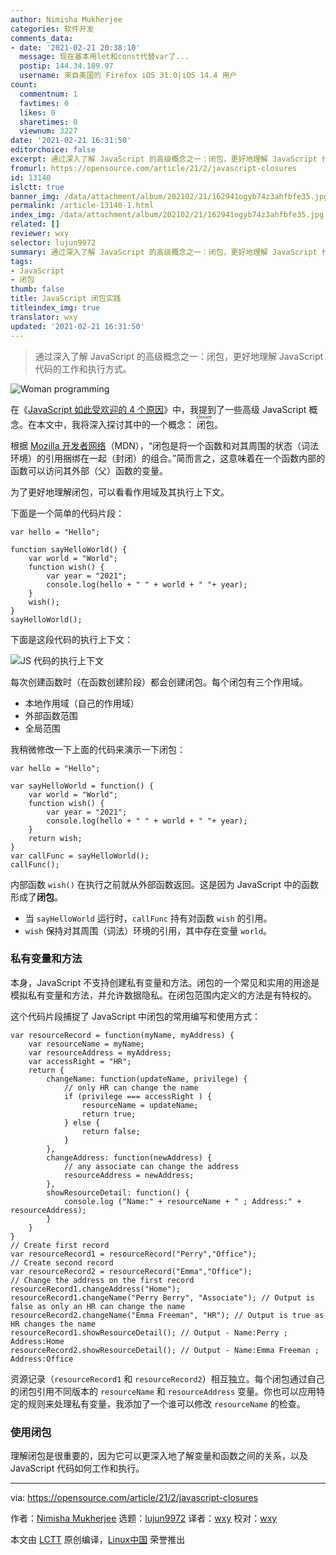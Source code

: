 ```yaml
---
author: Nimisha Mukherjee
categories: 软件开发
comments_data:
- date: '2021-02-21 20:38:10'
  message: 现在基本用let和const代替var了...
  postip: 144.34.189.97
  username: 来自美国的 Firefox iOS 31.0|iOS 14.4 用户
count:
  commentnum: 1
  favtimes: 0
  likes: 0
  sharetimes: 0
  viewnum: 3227
date: '2021-02-21 16:31:50'
editorchoice: false
excerpt: 通过深入了解 JavaScript 的高级概念之一：闭包，更好地理解 JavaScript 代码的工作和执行方式。
fromurl: https://opensource.com/article/21/2/javascript-closures
id: 13140
islctt: true
banner_img: /data/attachment/album/202102/21/162941ogyb74z3ahfbfe35.jpg
permalink: /article-13140-1.html
index_img: /data/attachment/album/202102/21/162941ogyb74z3ahfbfe35.jpg.thumb.jpg
related: []
reviewer: wxy
selector: lujun9972
summary: 通过深入了解 JavaScript 的高级概念之一：闭包，更好地理解 JavaScript 代码的工作和执行方式。
tags:
- JavaScript
- 闭包
thumb: false
title: JavaScript 闭包实践
titleindex_img: true
translator: wxy
updated: '2021-02-21 16:31:50'
---
```



> 
> 通过深入了解 JavaScript 的高级概念之一：闭包，更好地理解 JavaScript 代码的工作和执行方式。
> 
> 
> 


![](/data/attachment/album/202102/21/162941ogyb74z3ahfbfe35.jpg "Woman programming")


在《[JavaScript 如此受欢迎的 4 个原因](/article-12830-1.html)》中，我提到了一些高级 JavaScript 概念。在本文中，我将深入探讨其中的一个概念：<ruby> 闭包 <rt>  closure </rt></ruby>。


根据 [Mozilla 开发者网络](https://developer.mozilla.org/en-US/docs/Web/JavaScript/Closures)（MDN），“闭包是将一个函数和对其周围的状态（词法环境）的引用捆绑在一起（封闭）的组合。”简而言之，这意味着在一个函数内部的函数可以访问其外部（父）函数的变量。


为了更好地理解闭包，可以看看作用域及其执行上下文。


下面是一个简单的代码片段：



```
var hello = "Hello";

function sayHelloWorld() {
    var world = "World";
    function wish() {
        var year = "2021";
        console.log(hello + " " + world + " "+ year);
    }
    wish();
}
sayHelloWorld();

```

下面是这段代码的执行上下文：


![JS 代码的执行上下文](/data/attachment/album/202102/21/163151d6tma7k3pp2lgz43.png "Execution context for JS code")


每次创建函数时（在函数创建阶段）都会创建闭包。每个闭包有三个作用域。


* 本地作用域（自己的作用域）
* 外部函数范围
* 全局范围


我稍微修改一下上面的代码来演示一下闭包：



```
var hello = "Hello";

var sayHelloWorld = function() {
    var world = "World";
    function wish() {
        var year = "2021";
        console.log(hello + " " + world + " "+ year);
    }
    return wish;
}
var callFunc = sayHelloWorld();
callFunc();

```

内部函数 `wish()` 在执行之前就从外部函数返回。这是因为 JavaScript 中的函数形成了**闭包**。


* 当 `sayHelloWorld` 运行时，`callFunc` 持有对函数 `wish` 的引用。
* `wish` 保持对其周围（词法）环境的引用，其中存在变量 `world`。


### 私有变量和方法


本身，JavaScript 不支持创建私有变量和方法。闭包的一个常见和实用的用途是模拟私有变量和方法，并允许数据隐私。在闭包范围内定义的方法是有特权的。


这个代码片段捕捉了 JavaScript 中闭包的常用编写和使用方式：



```
var resourceRecord = function(myName, myAddress) {
    var resourceName = myName;
    var resourceAddress = myAddress;
    var accessRight = "HR";
    return {
        changeName: function(updateName, privilege) {
            // only HR can change the name
            if (privilege === accessRight ) {
                resourceName = updateName;
                return true;
            } else {
                return false;
            }
        },  
        changeAddress: function(newAddress) {
            // any associate can change the address
            resourceAddress = newAddress;          
        },  
        showResourceDetail: function() {
            console.log ("Name:" + resourceName + " ; Address:" + resourceAddress);
        }
    }
}
// Create first record
var resourceRecord1 = resourceRecord("Perry","Office");
// Create second record
var resourceRecord2 = resourceRecord("Emma","Office");
// Change the address on the first record
resourceRecord1.changeAddress("Home");
resourceRecord1.changeName("Perry Berry", "Associate"); // Output is false as only an HR can change the name
resourceRecord2.changeName("Emma Freeman", "HR"); // Output is true as HR changes the name
resourceRecord1.showResourceDetail(); // Output - Name:Perry ; Address:Home
resourceRecord2.showResourceDetail(); // Output - Name:Emma Freeman ; Address:Office

```

资源记录（`resourceRecord1` 和 `resourceRecord2`）相互独立。每个闭包通过自己的闭包引用不同版本的 `resourceName` 和 `resourceAddress` 变量。你也可以应用特定的规则来处理私有变量，我添加了一个谁可以修改 `resourceName` 的检查。


### 使用闭包


理解闭包是很重要的，因为它可以更深入地了解变量和函数之间的关系，以及 JavaScript 代码如何工作和执行。




---


via: <https://opensource.com/article/21/2/javascript-closures>


作者：[Nimisha Mukherjee](https://opensource.com/users/nimisha) 选题：[lujun9972](https://github.com/lujun9972) 译者：[wxy](https://github.com/wxy) 校对：[wxy](https://github.com/wxy)


本文由 [LCTT](https://github.com/LCTT/TranslateProject) 原创编译，[Linux中国](https://linux.cn/) 荣誉推出